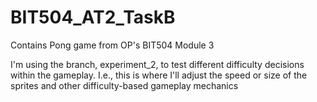 # BIT504_AT2_TaskB

Contains Pong game from OP's BIT504 Module 3

I'm using the branch, experiment_2, to test different difficulty decisions within the gameplay. I.e., this is where I'll adjust the speed or size of the sprites and other difficulty-based gameplay mechanics
